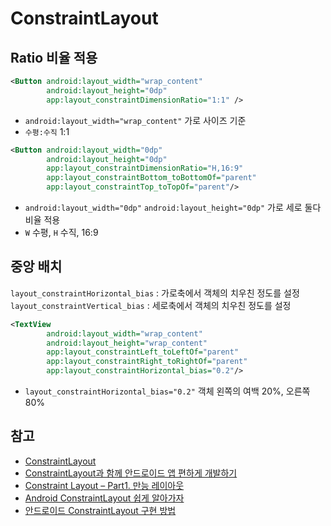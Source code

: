 # ConstraintLayout

## Ratio 비율 적용 
```xml
<Button android:layout_width="wrap_content"
        android:layout_height="0dp" 
        app:layout_constraintDimensionRatio="1:1" />
```
- `android:layout_width="wrap_content"` 가로 사이즈 기준
- `수평:수직` 1:1

```xml
<Button android:layout_width="0dp"
        android:layout_height="0dp"
        app:layout_constraintDimensionRatio="H,16:9"
        app:layout_constraintBottom_toBottomOf="parent"
        app:layout_constraintTop_toTopOf="parent"/>
```
- `android:layout_width="0dp"` `android:layout_height="0dp"` 가로 세로 둘다 비율 적용
- `W` 수평, `H` 수직, 16:9

## 중앙 배치
`layout_constraintHorizontal_bias` : 가로축에서 객체의 치우친 정도를 설정
`layout_constraintVertical_bias` : 세로축에서 객체의 치우친 정도를 설정
```xml
<TextView
        android:layout_width="wrap_content"
        android:layout_height="wrap_content"
        app:layout_constraintLeft_toLeftOf="parent"
        app:layout_constraintRight_toRightOf="parent"
        app:layout_constraintHorizontal_bias="0.2"/>
```
- `layout_constraintHorizontal_bias="0.2"` 객체 왼쪽의 여백 20%, 오른쪽 80%

## 참고
- [ConstraintLayout](https://developer.android.com/reference/android/support/constraint/ConstraintLayout)
- [ConstraintLayout과 함께 안드로이드 앱 편하게 개발하기](https://academy.realm.io/kr/posts/cool-constraintlayout-droidcon-boston-2017/)
- [Constraint Layout – Part1. 만능 레이아웃](https://www.charlezz.com/?p=669)
- [Android ConstraintLayout 쉽게 알아가자](https://medium.com/@futureofdev/android-constraintlayout-%EC%89%BD%EA%B2%8C-%EC%95%8C%EC%95%84%EA%B0%80%EC%9E%90-62d2ded79c17)
- [안드로이드 ConstraintLayout 구현 방법](https://codechacha.com/ko/constraintlayout/)